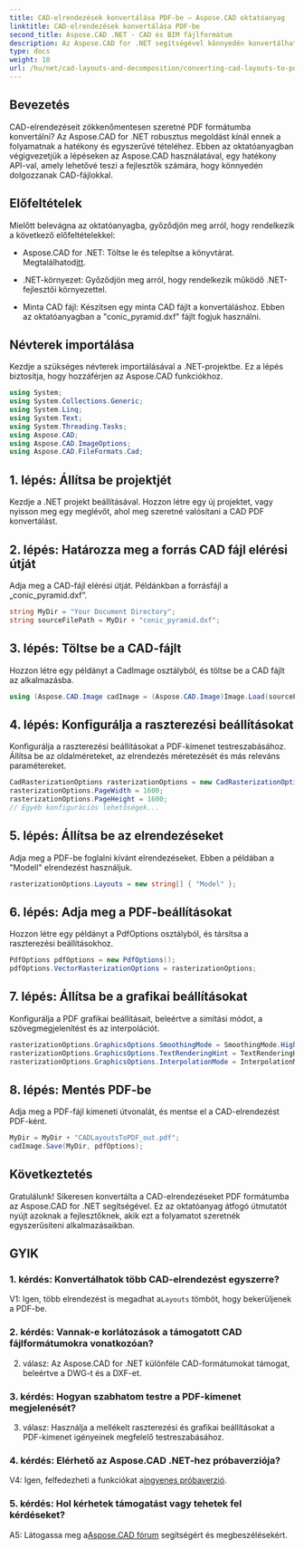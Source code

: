 ```yaml
---
title: CAD-elrendezések konvertálása PDF-be – Aspose.CAD oktatóanyag
linktitle: CAD-elrendezések konvertálása PDF-be
second_title: Aspose.CAD .NET - CAD és BIM fájlformátum
description: Az Aspose.CAD for .NET segítségével könnyedén konvertálhat CAD-elrendezéseket PDF-be. Kövesse lépésenkénti útmutatónkat a zökkenőmentes integráció érdekében.
type: docs
weight: 10
url: /hu/net/cad-layouts-and-decomposition/converting-cad-layouts-to-pdf/
---
```

## Bevezetés

CAD-elrendezéseit zökkenőmentesen szeretné PDF formátumba konvertálni? Az Aspose.CAD for .NET robusztus megoldást kínál ennek a folyamatnak a hatékony és egyszerűvé tételéhez. Ebben az oktatóanyagban végigvezetjük a lépéseken az Aspose.CAD használatával, egy hatékony API-val, amely lehetővé teszi a fejlesztők számára, hogy könnyedén dolgozzanak CAD-fájlokkal.

## Előfeltételek

Mielőtt belevágna az oktatóanyagba, győződjön meg arról, hogy rendelkezik a következő előfeltételekkel:

-  Aspose.CAD for .NET: Töltse le és telepítse a könyvtárat. Megtalálhatod[itt](https://releases.aspose.com/cad/net/).

- .NET-környezet: Győződjön meg arról, hogy rendelkezik működő .NET-fejlesztői környezettel.

- Minta CAD fájl: Készítsen egy minta CAD fájlt a konvertáláshoz. Ebben az oktatóanyagban a "conic_pyramid.dxf" fájlt fogjuk használni.

## Névterek importálása

Kezdje a szükséges névterek importálásával a .NET-projektbe. Ez a lépés biztosítja, hogy hozzáférjen az Aspose.CAD funkciókhoz.

```csharp
using System;
using System.Collections.Generic;
using System.Linq;
using System.Text;
using System.Threading.Tasks;
using Aspose.CAD;
using Aspose.CAD.ImageOptions;
using Aspose.CAD.FileFormats.Cad;
```

## 1. lépés: Állítsa be projektjét

Kezdje a .NET projekt beállításával. Hozzon létre egy új projektet, vagy nyisson meg egy meglévőt, ahol meg szeretné valósítani a CAD PDF konvertálást.

## 2. lépés: Határozza meg a forrás CAD fájl elérési útját

Adja meg a CAD-fájl elérési útját. Példánkban a forrásfájl a „conic_pyramid.dxf”.

```csharp
string MyDir = "Your Document Directory";
string sourceFilePath = MyDir + "conic_pyramid.dxf";
```

## 3. lépés: Töltse be a CAD-fájlt

Hozzon létre egy példányt a CadImage osztályból, és töltse be a CAD fájlt az alkalmazásba.

```csharp
using (Aspose.CAD.Image cadImage = (Aspose.CAD.Image)Image.Load(sourceFilePath))
```

## 4. lépés: Konfigurálja a raszterezési beállításokat

Konfigurálja a raszterezési beállításokat a PDF-kimenet testreszabásához. Állítsa be az oldalméreteket, az elrendezés méretezését és más releváns paramétereket.

```csharp
CadRasterizationOptions rasterizationOptions = new CadRasterizationOptions();
rasterizationOptions.PageWidth = 1600;
rasterizationOptions.PageHeight = 1600;
// Egyéb konfigurációs lehetőségek...
```

## 5. lépés: Állítsa be az elrendezéseket

Adja meg a PDF-be foglalni kívánt elrendezéseket. Ebben a példában a "Modell" elrendezést használjuk.

```csharp
rasterizationOptions.Layouts = new string[] { "Model" };
```

## 6. lépés: Adja meg a PDF-beállításokat

Hozzon létre egy példányt a PdfOptions osztályból, és társítsa a raszterezési beállításokhoz.

```csharp
PdfOptions pdfOptions = new PdfOptions();
pdfOptions.VectorRasterizationOptions = rasterizationOptions;
```

## 7. lépés: Állítsa be a grafikai beállításokat

Konfigurálja a PDF grafikai beállításait, beleértve a simítási módot, a szövegmegjelenítést és az interpolációt.

```csharp
rasterizationOptions.GraphicsOptions.SmoothingMode = SmoothingMode.HighQuality;
rasterizationOptions.GraphicsOptions.TextRenderingHint = TextRenderingHint.AntiAliasGridFit;
rasterizationOptions.GraphicsOptions.InterpolationMode = InterpolationMode.HighQualityBicubic;
```

## 8. lépés: Mentés PDF-be

Adja meg a PDF-fájl kimeneti útvonalát, és mentse el a CAD-elrendezést PDF-ként.

```csharp
MyDir = MyDir + "CADLayoutsToPDF_out.pdf";
cadImage.Save(MyDir, pdfOptions);
```

## Következtetés

Gratulálunk! Sikeresen konvertálta a CAD-elrendezéseket PDF formátumba az Aspose.CAD for .NET segítségével. Ez az oktatóanyag átfogó útmutatót nyújt azoknak a fejlesztőknek, akik ezt a folyamatot szeretnék egyszerűsíteni alkalmazásaikban.

## GYIK

### 1. kérdés: Konvertálhatok több CAD-elrendezést egyszerre?

 V1: Igen, több elrendezést is megadhat a`Layouts` tömböt, hogy bekerüljenek a PDF-be.

### 2. kérdés: Vannak-e korlátozások a támogatott CAD fájlformátumokra vonatkozóan?

2. válasz: Az Aspose.CAD for .NET különféle CAD-formátumokat támogat, beleértve a DWG-t és a DXF-et.

### 3. kérdés: Hogyan szabhatom testre a PDF-kimenet megjelenését?

3. válasz: Használja a mellékelt raszterezési és grafikai beállításokat a PDF-kimenet igényeinek megfelelő testreszabásához.

### 4. kérdés: Elérhető az Aspose.CAD .NET-hez próbaverziója?

 V4: Igen, felfedezheti a funkciókat a[ingyenes próbaverzió](https://releases.aspose.com/).

### 5. kérdés: Hol kérhetek támogatást vagy tehetek fel kérdéseket?

A5: Látogassa meg a[Aspose.CAD fórum](https://forum.aspose.com/c/cad/19) segítségért és megbeszélésekért.